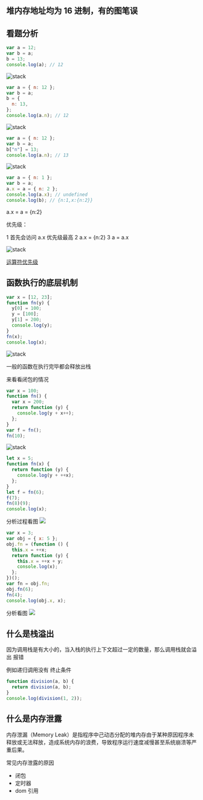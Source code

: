 ## 堆内存地址均为 16 进制，有的图笔误

## 看题分析

```js
var a = 12;
var b = a;
b = 13;
console.log(a); // 12
```

![stack](img/stack_01.png)

```js
var a = { n: 12 };
var b = a;
b = {
  n: 13,
};
console.log(a.n); // 12
```

![stack](img/stack_02.jpg)

```js
var a = { n: 12 };
var b = a;
b["n"] = 13;
console.log(a.n); // 13
```

![stack](img/stack_03.jpg)

```js
var a = { n: 1 };
var b = a;
a.x = a = { n: 2 };
console.log(a.x); // undefined
console.log(b); // {n:1,x:{n:2}}
```

a.x = a = {n:2}

优先级：

1 首先会访问 a.x 优先级最高
2 a.x = {n:2}
3 a = a.x

![stack](img/stack_04.jpg)

[运算符优先级](https://developer.mozilla.org/zh-CN/docs/Web/JavaScript/Reference/Operators/Operator_Precedence)

## 函数执行的底层机制

```js
var x = [12, 23];
function fn(y) {
  y[0] = 100;
  y = [100];
  y[1] = 200;
  console.log(y);
}
fn(x);
console.log(x);
```

![stack](img/function_01.png)

一般的函数在执行完毕都会释放出栈

来看看闭包的情况

```js
var x = 100;
function fn() {
  var x = 200;
  return function (y) {
    console.log(y + x++);
  };
}
var f = fn();
fn(10);
```

![stack](img/function_02.jpg)

```js
let x = 5;
function fn(x) {
  return function (y) {
    console.log(y + ++x);
  };
}
let f = fn(6);
f(7);
fn(8)(9);
console.log(x);
```

分析过程看图
![](img/stack_05.jpg)

```js
var x = 3;
var obj = { x: 5 };
obj.fn = (function () {
  this.x = ++x;
  return function (y) {
    this.x = ++x + y;
    console.log(x);
  };
})();
var fn = obj.fn;
obj.fn(6);
fn(4);
console.log(obj.x, x);
```

分析看图
![](img/stack_06.jpg)

## 什么是栈溢出

因为调用栈是有大小的，当入栈的执行上下文超过一定的数量，那么调用栈就会溢出 报错

例如递归调用没有 终止条件

```js
function division(a, b) {
  return division(a, b);
}
console.log(division(1, 2));
```

## 什么是内存泄露

内存泄漏（Memory Leak）是指程序中己动态分配的堆内存由于某种原因程序未释放或无法释放，造成系统内存的浪费，导致程序运行速度减慢甚至系统崩溃等严重后果。

常见内存泄露的原因

- 闭包
- 定时器
- dom 引用
